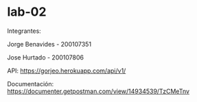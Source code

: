 # lab-02
Integrantes:

Jorge Benavides - 200107351

Jose Hurtado - 200107806

API: https://gorjeo.herokuapp.com/api/v1/

Documentación: https://documenter.getpostman.com/view/14934539/TzCMeTnv
